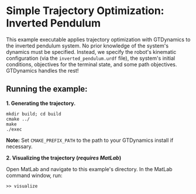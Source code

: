 # Simple Trajectory Optimization: Inverted Pendulum

This example executable applies trajectory optimization with GTDynamics to the inverted pendulum system. No prior knowledge of the system's dynamics must be specified. Instead, we specify the robot's kinematic configuration (via the `inverted_pendulum.urdf` file), the system's initial conditions, objectives for the terminal state, and some path objectives. GTDynamics handles the rest!

## Running the example:

**1. Generating the trajectory.**
```
mkdir build; cd build
cmake ../
make
./exec
```

**Note:** Set `CMAKE_PREFIX_PATH` to the path to your GTDynamics install if necessary.

**2. Visualizing the trajectory (_requires MatLab_)**

Open MatLab and navigate to this example's directory. In the MatLab command window, run:

```>> visualize```